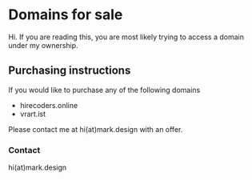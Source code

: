 # Domains for sale

Hi. If you are reading this, you are most likely trying to access a domain under my ownership.

## Purchasing instructions

If you would like to purchase any of the following domains

- hirecoders.online
- vrart.ist

Please contact me at hi(at)mark.design with an offer.

### Contact
hi(at)mark.design
